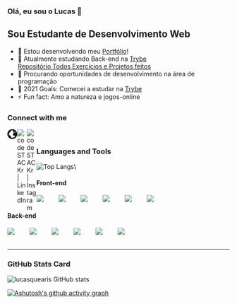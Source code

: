 ### Olá, eu sou o Lucas  👋

## Sou Estudante de Desenvolvimento Web

- 🔭 Estou desenvolvendo meu  [Portfólio][portfolio]!
- 🌱 Atualmente estudando Back-end na [Trybe][trybe]\
  [Repositório Todos Exercícios e Projetos feitos][exercicios]
- 👯 Procurando oportunidades de desenvolvimento na área de programação
- 🥅 2021 Goals: Comecei a estudar na [Trybe][trybe]
- ⚡ Fun fact: Amo a natureza e jogos-online

### Connect with me

[<img align="left" alt="codeSTACKr.com" width="22px" src="https://raw.githubusercontent.com/iconic/open-iconic/master/svg/globe.svg" />][portfolio]
[<img align="left" alt="codeSTACKr | LinkedIn" width="22px" src="https://cdn.jsdelivr.net/npm/simple-icons@v3/icons/linkedin.svg" />][linkedin]
[<img align="left" alt="codeSTACKr | Instagram" width="22px" src="https://cdn.jsdelivr.net/npm/simple-icons@v3/icons/instagram.svg" />][instagram]

<br />

### Languages and Tools

![Top Langs](https://github-readme-stats.vercel.app/api/top-langs/?username=lucasquearis&theme=dracula)\

#### Front-end

<img align="left" width="50px" src="https://cdn.jsdelivr.net/gh/devicons/devicon/icons/react/react-original-wordmark.svg" />
<img align="left" width="50px" src="https://cdn.jsdelivr.net/gh/devicons/devicon/icons/jest/jest-plain.svg" />
<img align="left" width="50px" src="https://cdn.jsdelivr.net/gh/devicons/devicon/icons/redux/redux-original.svg" />
<img align="left" width="50px" src="https://cdn.jsdelivr.net/gh/devicons/devicon/icons/html5/html5-original-wordmark.svg" />
<img align="left" width="50px" src="https://cdn.jsdelivr.net/gh/devicons/devicon/icons/css3/css3-original-wordmark.svg" />
<img width="50px" src="https://cdn.jsdelivr.net/gh/devicons/devicon/icons/javascript/javascript-plain.svg" />

#### Back-end

<img align="left" width="50px" src="https://cdn.jsdelivr.net/gh/devicons/devicon/icons/mysql/mysql-original-wordmark.svg" />
<img align="left" width="50px" src="https://cdn.jsdelivr.net/gh/devicons/devicon/icons/mongodb/mongodb-original-wordmark.svg" />
<img align="left" width="50px" src="https://cdn.jsdelivr.net/gh/devicons/devicon/icons/nodejs/nodejs-original-wordmark.svg" />
<img align="left" width="50px" src="https://cdn.jsdelivr.net/gh/devicons/devicon/icons/npm/npm-original-wordmark.svg" />
<img align="left" width="50px" src="https://cdn.jsdelivr.net/gh/devicons/devicon/icons/express/express-original-wordmark.svg" />
<img align="left" width="50px" src="https://cdn.jsdelivr.net/gh/devicons/devicon/icons/docker/docker-original-wordmark.svg" />
<br />
<br />

---

### GitHub Stats Card

![lucasquearis GitHub stats](https://github-readme-stats.vercel.app/api?username=lucasquearis&count_private=true&show_icons=true&theme=dracula)

[![Ashutosh's github activity graph](https://activity-graph.herokuapp.com/graph?username=lucasquearis&theme=dracula)](https://github.com/ashutosh00710/github-readme-activity-graph)

[portfolio]: https://lucasquearis.github.io/portfolio/
[trybe]: https://www.betrybe.com/
[instagram]: https://www.instagram.com/lucasquearis/
[linkedin]: https://www.linkedin.com/in/lucasquearis
[exercicios]: https://github.com/lucasquearis/trybe-exercises
